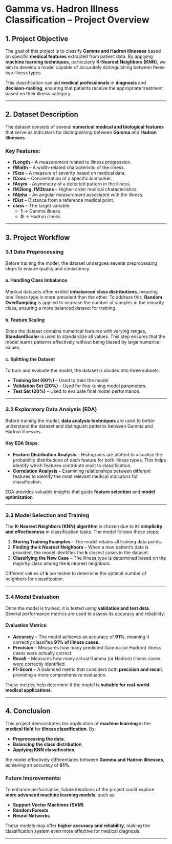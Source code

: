 # **Gamma vs. Hadron Illness Classification – Project Overview**

## **1. Project Objective**
The goal of this project is to classify **Gamma and Hadron illnesses** based on specific **medical features** extracted from patient data. By applying **machine learning techniques**, particularly **K-Nearest Neighbors (KNN)**, we aim to develop a model capable of accurately distinguishing between these two illness types.

This classification can aid **medical professionals** in **diagnosis** and **decision-making**, ensuring that patients receive the appropriate treatment based on their illness category.

---

## **2. Dataset Description**
The dataset consists of several **numerical medical and biological features** that serve as indicators for distinguishing between **Gamma** and **Hadron illnesses**.

### **Key Features:**
- **fLength** – A measurement related to illness progression.
- **fWidth** – A width-related characteristic of the illness.
- **fSize** – A measure of severity based on medical data.
- **fConc** – Concentration of a specific biomarker.
- **fAsym** – Asymmetry of a detected pattern in the illness.
- **fM3long, fM3trans** – Higher-order medical characteristics.
- **fAlpha** – An angular measurement associated with the illness.
- **fDist** – Distance from a reference medical point.
- **class** – The target variable:
  - **1** → Gamma illness.
  - **0** → Hadron illness.

---

## **3. Project Workflow**

### **3.1 Data Preprocessing**
Before training the model, the dataset undergoes several preprocessing steps to ensure quality and consistency.

#### **a. Handling Class Imbalance**
Medical datasets often exhibit **imbalanced class distributions**, meaning one illness type is more prevalent than the other. To address this, **Random OverSampling** is applied to increase the number of samples in the minority class, ensuring a more balanced dataset for training.

#### **b. Feature Scaling**
Since the dataset contains numerical features with varying ranges, **StandardScaler** is used to standardize all values. This step ensures that the model learns patterns effectively without being biased by large numerical values.

#### **c. Splitting the Dataset**
To train and evaluate the model, the dataset is divided into three subsets:
- **Training Set (60%)** – Used to train the model.
- **Validation Set (20%)** – Used for fine-tuning model parameters.
- **Test Set (20%)** – Used to evaluate final model performance.

---

### **3.2 Exploratory Data Analysis (EDA)**
Before training the model, **data analysis techniques** are used to better understand the dataset and distinguish patterns between Gamma and Hadron illnesses.

#### **Key EDA Steps:**
- **Feature Distribution Analysis** – Histograms are plotted to visualize the probability distributions of each feature for both illness types. This helps identify which features contribute most to classification.
- **Correlation Analysis** – Examining relationships between different features to identify the most relevant medical indicators for classification.

EDA provides valuable insights that guide **feature selection** and **model optimization**.

---

### **3.3 Model Selection and Training**
The **K-Nearest Neighbors (KNN) algorithm** is chosen due to its **simplicity and effectiveness** in classification tasks. The model follows these steps:
1. **Storing Training Examples** – The model retains all training data points.
2. **Finding the k Nearest Neighbors** – When a new patient’s data is provided, the model identifies the **k** closest cases in the dataset.
3. **Classifying the New Case** – The illness type is determined based on the majority class among the **k** nearest neighbors.

Different values of **k** are tested to determine the optimal number of neighbors for classification.

---

### **3.4 Model Evaluation**
Once the model is trained, it is tested using **validation and test data**. Several performance metrics are used to assess its accuracy and reliability:

#### **Evaluation Metrics:**
- **Accuracy** – The model achieves an accuracy of **91%**, meaning it correctly classifies **91% of illness cases**.
- **Precision** – Measures how many predicted Gamma (or Hadron) illness cases were actually correct.
- **Recall** – Measures how many actual Gamma (or Hadron) illness cases were correctly identified.
- **F1-Score** – A balanced metric that considers both **precision and recall**, providing a more comprehensive evaluation.

These metrics help determine if the model is **suitable for real-world medical applications**.

---

## **4. Conclusion**
This project demonstrates the application of **machine learning** in the **medical field** for **illness classification**. By:
- **Preprocessing the data**,
- **Balancing the class distribution**,
- **Applying KNN classification**,

the model effectively differentiates between **Gamma and Hadron illnesses**, achieving an accuracy of **91%**.

### **Future Improvements:**
To enhance performance, future iterations of the project could explore **more advanced machine learning models**, such as:
- **Support Vector Machines (SVM)**
- **Random Forests**
- **Neural Networks**

These models may offer **higher accuracy and reliability**, making the classification system even more effective for medical diagnosis.

---



